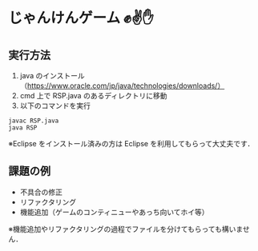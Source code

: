 # じゃんけんゲーム ✊✌️✋

## 実行方法

1. java のインストール（https://www.oracle.com/jp/java/technologies/downloads/）
2. cmd 上で RSP.java のあるディレクトリに移動
3. 以下のコマンドを実行

```
javac RSP.java
java RSP
```

※Eclipse をインストール済みの方は Eclipse を利用してもらって大丈夫です．

## 課題の例

- 不具合の修正
- リファクタリング
- 機能追加（ゲームのコンティニューやあっち向いてホイ等）

※機能追加やリファクタリングの過程でファイルを分けてもらっても構いません．
